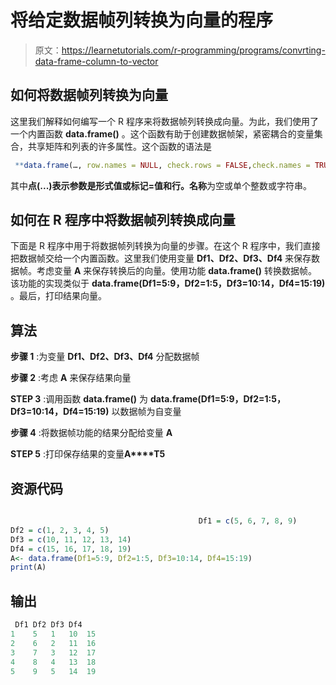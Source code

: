 # 将给定数据帧列转换为向量的程序

> 原文：<https://learnetutorials.com/r-programming/programs/convrting-data-frame-column-to-vector>

## 如何将数据帧列转换为向量

这里我们解释如何编写一个 R 程序来将数据帧列转换成向量。为此，我们使用了一个内置函数 **data.frame()** 。这个函数有助于创建数据帧架，紧密耦合的变量集合，共享矩阵和列表的许多属性。这个函数的语法是

```r
 **data.frame(…, row.names = NULL, check.rows = FALSE,check.names = TRUE, fix.empty.names = TRUE,stringsAsFactors = default.stringsAsFactors())** 

```

其中**点(...)**表示参数是形式值或标记=值和**行。名称**为空或单个整数或字符串。

## 如何在 R 程序中将数据帧列转换成向量

下面是 R 程序中用于将数据帧列转换为向量的步骤。在这个 R 程序中，我们直接把数据帧交给一个内置函数。这里我们使用变量 **Df1、Df2、Df3、Df4** 来保存数据帧。考虑变量 **A** 来保存转换后的向量。使用功能 **data.frame()** 转换数据帧。该功能的实现类似于 **data.frame(Df1=5:9，Df2=1:5，Df3=10:14，Df4=15:19)** 。最后，打印结果向量。

## 算法

**步骤 1** :为变量 **Df1、Df2、Df3、Df4** 分配数据帧

**步骤 2** :考虑 **A** 来保存结果向量

**STEP 3** :调用函数 **data.frame()** 为 **data.frame(Df1=5:9，Df2=1:5，Df3=10:14，Df4=15:19)** 以数据帧为自变量

**步骤 4** :将数据帧功能的结果分配给变量 **A**

**STEP 5** :打印保存结果的变量**A****T5**

## 资源代码

```r

                                          Df1 = c(5, 6, 7, 8, 9)
Df2 = c(1, 2, 3, 4, 5)
Df3 = c(10, 11, 12, 13, 14)
Df4 = c(15, 16, 17, 18, 19)
A<- data.frame(Df1=5:9, Df2=1:5, Df3=10:14, Df4=15:19)
print(A)

```

## 输出

```r
 Df1 Df2 Df3 Df4
1    5   1   10  15
2    6   2   11  16
3    7   3   12  17
4    8   4   13  18
5    9   5   14  19 
```